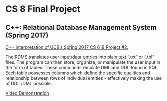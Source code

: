 # CS 8 Final Project
## C++: Relational Database Management System (Spring 2017)

[C++ interpretation of UCB’s Spring 2017 CS 61B Project #2.](http://datastructur.es/sp17/materials/proj/proj2/proj2.html "UCB CS 61B Spring 2017 Project Requirements")

The RDMS translates user input/data entries into plain text “.txt” or “.tbl” files. The program can then store,
organize, or manipulate the user input in the form of tables. These commands emulate DML and DDL found in SQL. Each table possesses columns which define the specific qualities and relationship between rows of individual entities - effectively making the use of DDL /DML possible.

[Video Demonstration](https://www.youtube.com/watch?v=89kfIbnfNH4 "Youtube demonstration")
